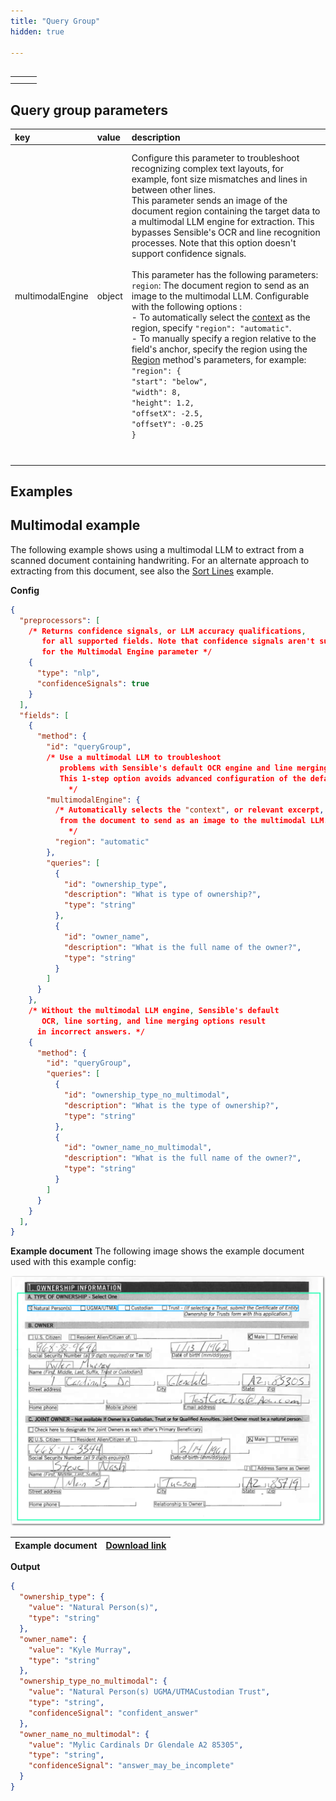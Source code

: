 ```yaml
---
title: "Query Group"
hidden: true

---
```




## 

|      |      |      |
| :--- | :--- | :--- |
|      |      |      |
|      |      |      |

## Query group parameters



| key              | value  | description                                                  |
| :--------------- | :----- | :----------------------------------------------------------- |
|                  |        |                                                              |
|                  |        |                                                              |
| multimodalEngine | object | Configure this parameter to troubleshoot recognizing complex text layouts, for example, font size mismatches and lines in between other lines.<br/>This parameter sends an image of the document region containing the target data to a multimodal LLM engine for extraction.  This bypasses Sensible's OCR and line recognition processes. Note that this option doesn't support confidence signals.<br/><br/>This parameter has the following parameters:<br/>`region`: The document region to send as an image to the multimodal LLM. Configurable with the following options :<br/>- To automatically select the [context](doc:query-group#notes) as the region, specify `"region": "automatic"`. <br/>- To manually specify a region relative to the field's anchor, specify the region using the [Region](doc:region) method's parameters, for example:<br/>`"region": { `<br/>          `"start": "below",`<br/>          `"width": 8,`<br/>          `"height": 1.2,`<br/>          `"offsetX": -2.5,`<br/>         `"offsetY": -0.25`<br/>          `}` |
|                  |        |                                                              |
|                  |        |                                                              |
|                  |        |                                                              |
|                  |        |                                                              |
|                  |        |                                                              |
|                  |        |                                                              |
|                  |        |                                                              |

## Examples

## Multimodal example

The following example shows using a multimodal LLM to extract from a scanned document containing handwriting. For an alternate approach to extracting from this document, see also the [Sort Lines](doc:method#sort-lines-example) example.

**Config**

```json
{
  "preprocessors": [
    /* Returns confidence signals, or LLM accuracy qualifications,
       for all supported fields. Note that confidence signals aren't supported
       for the Multimodal Engine parameter */
    {
      "type": "nlp",
      "confidenceSignals": true
    }
  ],
  "fields": [
    {
      "method": {
        "id": "queryGroup",
        /* Use a multimodal LLM to troubleshoot
           problems with Sensible's default OCR engine and line merging.
           This 1-step option avoids advanced configuration of the defaults.
             */
        "multimodalEngine": {
          /* Automatically selects the "context", or relevant excerpt,
           from the document to send as an image to the multimodal LLM.
             */
          "region": "automatic"
        },
        "queries": [
          {
            "id": "ownership_type",
            "description": "What is type of ownership?",
            "type": "string"
          },
          {
            "id": "owner_name",
            "description": "What is the full name of the owner?",
            "type": "string"
          }
        ]
      }
    },
    /* Without the multimodal LLM engine, Sensible's default
       OCR, line sorting, and line merging options result 
      in incorrect answers. */
    {
      "method": {
        "id": "queryGroup",
        "queries": [
          {
            "id": "ownership_type_no_multimodal",
            "description": "What is the type of ownership?",
            "type": "string"
          },
          {
            "id": "owner_name_no_multimodal",
            "description": "What is the full name of the owner?",
            "type": "string"
          }
        ]
      }
    }
  ],
}
```

**Example document**
The following image shows the example document used with this example config:

![Click to enlarge](https://raw.githubusercontent.com/sensible-hq/sensible-docs/main/readme-sync/assets/v0/images/final/multimodal.png)

| Example document | [Download link](https://raw.githubusercontent.com/sensible-hq/sensible-docs/main/readme-sync/assets/v0/pdfs/xmajor_sort.pdf) |
| ---------------- | ------------------------------------------------------------ |

**Output**

```json
{
  "ownership_type": {
    "value": "Natural Person(s)",
    "type": "string"
  },
  "owner_name": {
    "value": "Kyle Murray",
    "type": "string"
  },
  "ownership_type_no_multimodal": {
    "value": "Natural Person(s) UGMA/UTMACustodian Trust",
    "type": "string",
    "confidenceSignal": "confident_answer"
  },
  "owner_name_no_multimodal": {
    "value": "Mylic Cardinals Dr Glendale A2 85305",
    "type": "string",
    "confidenceSignal": "answer_may_be_incomplete"
  }
}
```
